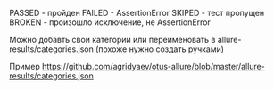PASSED - пройден
FAILED - AssertionError
SKIPED - тест пропущен
BROKEN - произошло исключение, не AssertionError

Можно добавть свои категории или переименовать в allure-results/categories.json (похоже нужно создать ручками)

Пример https://github.com/agridyaev/otus-allure/blob/master/allure-results/categories.json